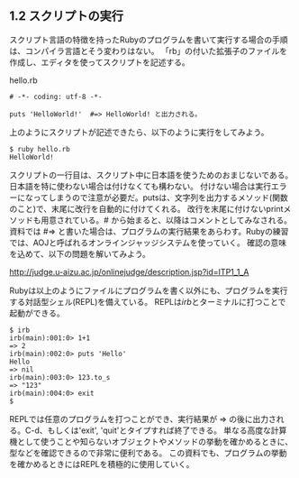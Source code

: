 ## 1.2 スクリプトの実行
スクリプト言語の特徴を持ったRubyのプログラムを書いて実行する場合の手順は、コンパイラ言語とそう変わりはない。
「rb」の付いた拡張子のファイルを作成し、エディタを使ってスクリプトを記述する。

hello.rb
```
# -*- coding: utf-8 -*-

puts 'HelloWorld!'  #=> HelloWorld! と出力される。
```
上のようにスクリプトが記述できたら、以下のように実行をしてみよう。
```
$ ruby hello.rb
HelloWorld!
```
スクリプトの一行目は、スクリプト中に日本語を使うためのおまじないである。日本語を特に使わない場合は付けなくても構わない。
付けない場合は実行エラーになってしまうので注意が必要だ。putsは、文字列を出力するメソッド(関数のこと)で、末尾に改行を自動的に付けてくれる。
改行を末尾に付けないprintメソッドも用意されている。# から始まると、以降はコメントとしてみなされる。
資料では #=> と書いた場合は、プログラムの実行結果をあらわす。Rubyの練習では、AOJと呼ばれるオンラインジャッジシステムを使っていく。
確認の意味を込めて、以下の問題を解いてみよう。

http://judge.u-aizu.ac.jp/onlinejudge/description.jsp?id=ITP1_1_A 

Rubyは以上のようにファイルにプログラムを書く以外にも、プログラムを実行する対話型シェル(REPL)を備えている。
REPLは*irb*とターミナルに打つことで起動ができる。
```
$ irb
irb(main):001:0> 1+1
=> 2
irb(main):002:0> puts 'Hello'
Hello
=> nil
irb(main):003:0> 123.to_s
=> "123"
irb(main):004:0> exit
$
```
REPLでは任意のプログラムを打つことができ、実行結果が => の後に出力される。C-d、もしくは'exit', 'quit'とタイプすれば終了できる。
単なる高度な計算機として使うことや知らないオブジェクトやメソッドの挙動を確かめるときに、型などを確認できるので非常に便利である。
この資料でも、プログラムの挙動を確かめるときにはREPLを積極的に使用していく。
